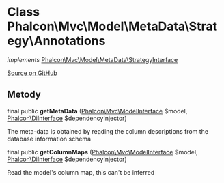 # Class **Phalcon\\Mvc\\Model\\MetaData\\Strategy\\Annotations**

*implements* [Phalcon\Mvc\Model\MetaData\StrategyInterface](/en/3.2/api/Phalcon_Mvc_Model_MetaData_StrategyInterface)

<a href="https://github.com/phalcon/cphalcon/blob/master/phalcon/mvc/model/metadata/strategy/annotations.zep" class="btn btn-default btn-sm">Source on GitHub</a>

## Metody

final public **getMetaData** ([Phalcon\Mvc\ModelInterface](/en/3.2/api/Phalcon_Mvc_ModelInterface) $model, [Phalcon\DiInterface](/en/3.2/api/Phalcon_DiInterface) $dependencyInjector)

The meta-data is obtained by reading the column descriptions from the database information schema

final public **getColumnMaps** ([Phalcon\Mvc\ModelInterface](/en/3.2/api/Phalcon_Mvc_ModelInterface) $model, [Phalcon\DiInterface](/en/3.2/api/Phalcon_DiInterface) $dependencyInjector)

Read the model's column map, this can't be inferred